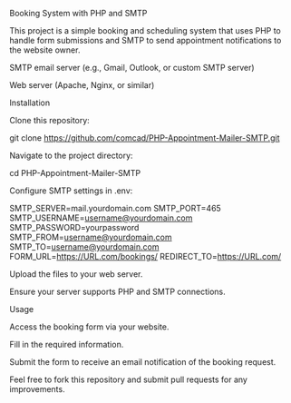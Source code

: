 Booking System with PHP and SMTP

This project is a simple booking and scheduling system that uses PHP to handle form submissions and SMTP to send appointment notifications to the website owner.


SMTP email server (e.g., Gmail, Outlook, or custom SMTP server)

Web server (Apache, Nginx, or similar)

Installation

Clone this repository:

git clone https://github.com/comcad/PHP-Appointment-Mailer-SMTP.git

Navigate to the project directory:

cd PHP-Appointment-Mailer-SMTP

Configure SMTP settings in .env:

SMTP_SERVER=mail.yourdomain.com
SMTP_PORT=465
SMTP_USERNAME=username@yourdomain.com
SMTP_PASSWORD=yourpassword
SMTP_FROM=username@yourdomain.com
SMTP_TO=username@yourdomain.com
FORM_URL=https://URL.com/bookings/
REDIRECT_TO=https://URL.com/

Upload the files to your web server.

Ensure your server supports PHP and SMTP connections.

Usage

Access the booking form via your website.

Fill in the required information.

Submit the form to receive an email notification of the booking request.

Feel free to fork this repository and submit pull requests for any improvements.
